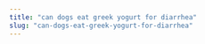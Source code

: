 ```yaml
---
title: "can dogs eat greek yogurt for diarrhea"
slug: "can-dogs-eat-greek-yogurt-for-diarrhea"
---
```


